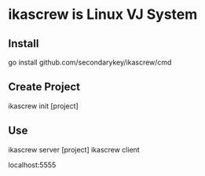 # ikascrew is Linux VJ System

## Install

go install github.com/secondarykey/ikascrew/cmd


## Create Project

ikascrew init [project]

## Use

ikascrew server [project]
ikascrew client

localhost:5555

